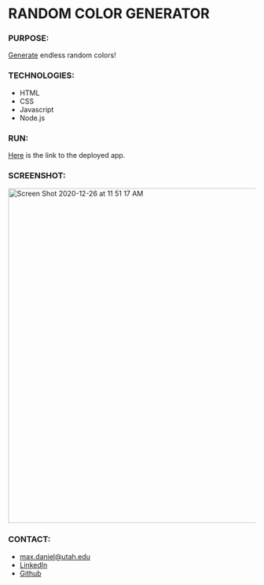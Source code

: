 # RANDOM COLOR GENERATOR

### PURPOSE:
[Generate](https://findyourcolor.herokuapp.com/) endless random colors!

### TECHNOLOGIES:
* HTML
* CSS
* Javascript
* Node.js

### RUN:
[Here](https://findyourcolor.herokuapp.com/) is the link to the deployed app.  

### SCREENSHOT:
<img width="682" alt="Screen Shot 2020-12-26 at 11 51 17 AM" src="https://user-images.githubusercontent.com/67847591/103179665-25da3c00-4843-11eb-83f2-ede6c42444d7.png">

### CONTACT:
* max.daniel@utah.edu
* [LinkedIn](https://www.linkedin.com/in/maximilian-daniel1/ "Link to LinkedIn page")
* [Github](https://github.com/maxonemillion "Link to Github page")
